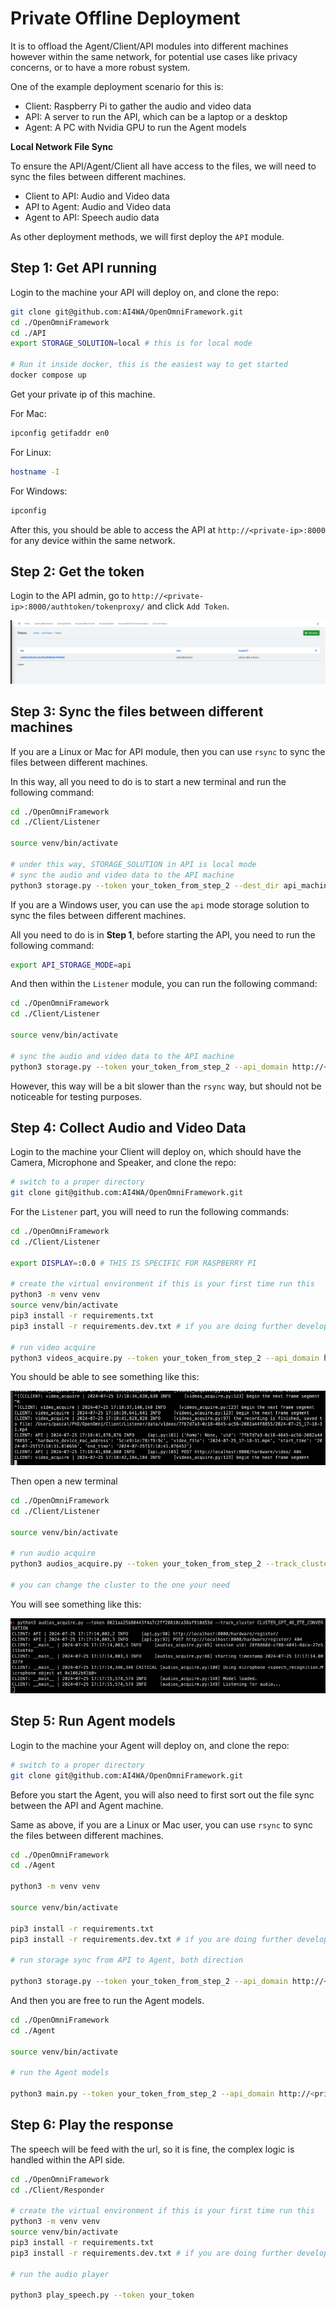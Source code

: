# Private Offline Deployment

It is to offload the Agent/Client/API modules into different machines however within the same network, for potential use
cases like privacy concerns, or to have a more robust system.

One of the example deployment scenario for this is:

- Client: Raspberry Pi to gather the audio and video data
- API: A server to run the API, which can be a laptop or a desktop
- Agent: A PC with Nvidia GPU to run the Agent models

**Local Network File Sync**

To ensure the API/Agent/Client all have access to the files, we will need to sync the files between different machines.

- Client to API: Audio and Video data
- API to Agent: Audio and Video data
- Agent to API: Speech audio data

As other deployment methods, we will first deploy the `API` module.

## **Step 1**: Get API running

Login to the machine your API will deploy on, and clone the repo:

```bash
git clone git@github.com:AI4WA/OpenOmniFramework.git
cd ./OpenOmniFramework
cd ./API
export STORAGE_SOLUTION=local # this is for local mode

# Run it inside docker, this is the easiest way to get started
docker compose up
```

Get your private ip of this machine.

For Mac:

```bash
ipconfig getifaddr en0
```

For Linux:

```bash
hostname -I
```

For Windows:

```bash
ipconfig
```

After this, you should be able to access the API at `http://<private-ip>:8000` for any device within the same network.

## **Step 2**: Get the token

Login to the API admin, go to `http://<private-ip>:8000/authtoken/tokenproxy/` and click `Add Token`.

![Add Token](../images/add_token.png)

## **Step 3**: Sync the files between different machines

If you are a Linux or Mac for API module, then you can use `rsync` to sync the files between different machines.

In this way, all you need to do is to start a new terminal and run the following command:

```bash
cd ./OpenOmniFramework
cd ./Client/Listener

source venv/bin/activate

# under this way, STORAGE_SOLUTION in API is local mode
# sync the audio and video data to the API machine
python3 storage.py --token your_token_from_step_2 --dest_dir api_machine_user@api_private_ip:/where/api/folder/is/Client/Listener/data --dest_password api_machine_password
```

If you are a Windows user, you can use the `api` mode storage solution to sync the files between different machines.

All you need to do is in **Step 1**, before starting the API, you need to run the following command:

```bash
export API_STORAGE_MODE=api
```

And then within the `Listener` module, you can run the following command:

```bash
cd ./OpenOmniFramework
cd ./Client/Listener

source venv/bin/activate

# sync the audio and video data to the API machine
python3 storage.py --token your_token_from_step_2 --api_domain http://<private-ip>:8000
```

However, this way will be a bit slower than the `rsync` way, but should not be noticeable for testing purposes.

## **Step 4**: Collect Audio and Video Data

Login to the machine your Client will deploy on, which should have the Camera, Microphone and Speaker, and clone the
repo:

```bash
# switch to a proper directory
git clone git@github.com:AI4WA/OpenOmniFramework.git
```

For the `Listener` part, you will need to run the following commands:

```bash
cd ./OpenOmniFramework
cd ./Client/Listener

export DISPLAY=:0.0 # THIS IS SPECIFIC FOR RASPBERRY PI

# create the virtual environment if this is your first time run this
python3 -m venv venv
source venv/bin/activate
pip3 install -r requirements.txt
pip3 install -r requirements.dev.txt # if you are doing further development

# run video acquire
python3 videos_acquire.py --token your_token_from_step_2 --api_domain http://<private-ip>:8000
```

You should be able to see something like this:

![video_cli](../images/video_cli.png)

Then open a new terminal

```bash
cd ./OpenOmniFramework
cd ./Client/Listener

source venv/bin/activate

# run audio acquire
python3 audios_acquire.py --token your_token_from_step_2 --track_cluster CLUSTER_GPT_4O_ETE_CONVERSATION  --api_domain http://<private-ip>:8000

# you can change the cluster to the one your need
```

You will see something like this:

![audio_cli](../images/audio_cli.png)

## **Step 5**: Run Agent models

Login to the machine your Agent will deploy on, and clone the repo:

```bash
# switch to a proper directory
git clone git@github.com:AI4WA/OpenOmniFramework.git
```

Before you start the Agent, you will also need to first sort out the file sync between the API and Agent machine.

Same as above, if you are a Linux or Mac user, you can use `rsync` to sync the files between different machines.

```bash
cd ./OpenOmniFramework
cd ./Agent

python3 -m venv venv

source venv/bin/activate

pip3 install -r requirements.txt
pip3 install -r requirements.dev.txt # if you are doing further development

# run storage sync from API to Agent, both direction 

python3 storage.py --token your_token_from_step_2 --api_domain http://<private-ip>:8000 --dest_dir api_machine_user@api_private_ip:/where/api/folder/is/OpenOmniFramework/Agent/data --dest_password api_machine_password
```

And then you are free to run the Agent models.

```bash
cd ./OpenOmniFramework
cd ./Agent

source venv/bin/activate

# run the Agent models

python3 main.py --token your_token_from_step_2 --api_domain http://<private-ip>:8000
```

## **Step 6**: Play the response

The speech will be feed with the url, so it is fine, the complex logic is handled within the API side.

```bash
cd ./OpenOmniFramework
cd ./Client/Responder

# create the virtual environment if this is your first time run this
python3 -m venv venv
source venv/bin/activate
pip3 install -r requirements.txt
pip3 install -r requirements.dev.txt # if you are doing further development

# run the audio player

python3 play_speech.py --token your_token
```